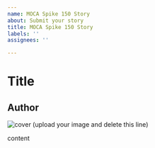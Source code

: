 ```yaml
---
name: MOCA Spike 150 Story
about: Submit your story
title: MOCA Spike 150 Story
labels: ''
assignees: ''

---
```


# Title
## Author
![cover](https://user-images.githubusercontent.com/46349226/53516564-9cb51b00-3a9a-11e9-9a83-1ca5a3580579.png) 
(upload your image and delete this line)

content
